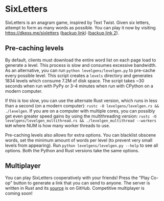 # SixLetters
SixLetters is an anagram game, inspired by Text Twist. Given six letters,
attempt to form as many words as possible. You can play it now by visiting
https://dkess.me/sixletters ([backup 
link](https://www.ocf.berkeley.edu/~dkessler/sixletters/)) ([backup link 
2](https://dkess.github.io/sixletters/)).

## Pre-caching levels
By default, clients must download the entire word list on each page load to 
generate a level. This process is slow and consumes excessive bandwidth. As an 
alternative, you can run `python levelgens/levelgen.py` to pre-cache every 
possible level. This script creates a `levels` directory and generates 1834
levels which consume 7.2M of disk space. The script takes ~30 seconds when run 
with PyPy or 3-4 minutes when run with CPython on a modern computer.

If this is too slow, you can use the alternate Rust version, which runs in less 
than a second (on a modern computer): `rustc -O levelgens/levelgen.rs && 
./levelgen`. If you are on a computer with multiple cores, you can possibly get 
even greater speed gains by using the multithreading version: `rustc -O 
levelgens/levelgen_multithread.rs && ./levelgen_multithread --workers NUM` 
where NUM is how many worker threads to use.

Pre-caching levels also allows for extra options. You can blacklist obscene 
words, set the minimum amount of words per level (to prevent very small levels 
from appearing). Run `python levelgens/levelgen.py --help` to see all options. 
Both the Python and Rust versions take the same options.

## Multiplayer
You can play SixLetters cooperatively with your friends! Press the "Play Co-op" 
button to generate a link that you can send to anyone. The server is written in 
Rust and its [source](https://github.com/dkess/rust_slserver) is on GitHub. 
Competitive multiplayer is coming soon!
